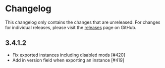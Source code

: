 # Changelog

This changelog only contains the changes that are unreleased. For changes for individual releases, please visit the
[releases](https://github.com/ATLauncher/ATLauncher/releases) page on GitHub.

## 3.4.1.2

- Fix exported instances including disabled mods [#420]
- Add in version field when exporting an instance [#419]
